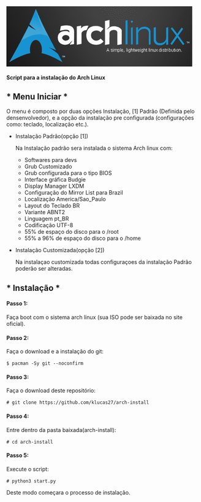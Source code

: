 <img align="center" alt="arch" src="\files\Arch_Start.png" />
<h4>Script para a instalação do Arch Linux</h4> 

<div>
    <h2>* Menu Iniciar *</h2>
    <p>O menu é composto por duas opções Instalação, [1] Padrão (Definida pelo densenvolvedor), e a 
        opção da instalação pre configurada (configurações como: teclado, localização etc.).</p>
    <ul>    
        <li>Instalação Padrão(opção [1])</li>
            <p> Na Instalação padrão sera instalada o sistema Arch linux com: </p>
            <ul>
                <li> Softwares para devs </li>
                <li> Grub Customizado </li>
                <li> Grub configurada para o tipo BIOS </li>
                <li> Interface gráfica Budgie </li>
                <li> Display Manager LXDM </li>
                <li> Configuração do Mirror List para Brazil </li>
                <li> Localização America/Sao_Paulo </li>
                <li> Layout do Teclado BR </li>
                <li> Variante ABNT2 </li>
                <li> Linguagem pt_BR </li>
                <li> Codificação UTF-8 </li>
                <li> 55% de espaço do disco para o /root</li>
                <li> 55% a 96% de espaço do disco para o /home</li>
            </ul>
        <p></p>
        <li> Instalação Customizada(opção [2])</li>
            <p>Na instalaçao customizada todas configuraçoes da instalação Padrão poderão ser alteradas.</p>
    </ul>
    <h2> * Instalação *</h2>
    <h4> Passo 1: </h4>
    <p>Faça boot com o sistema arch linux (sua ISO pode ser baixada no site oficial).</p>
    <h4> Passo 2: </h4>
    <p>Faça o download e a instalação do git:</p>
    
    $ pacman -Sy git --noconfirm

<h4> Passo 3: </h4>
    <p>Faça o download deste repositório:</p>
    
    # git clone https://github.com/klucas27/arch-install

<h4> Passo 4: </h4>
    <p>Entre dentro da pasta baixada(arch-install):</p>
    
    # cd arch-install

<h4> Passo 5: </h4>
    <p>Execute o script: </p>
    
    # python3 start.py

<p>Deste modo começara o processo de instalação.</p>

</div>